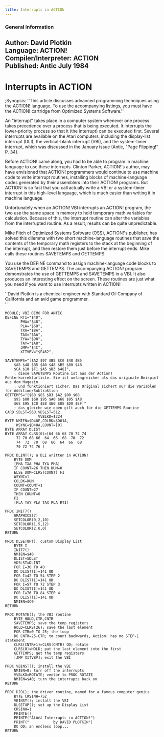 ```yaml
---
title: Interrupts in ACTION
---
```

### General Information  
Author: 	David Plotkin   
Language: 	ACTION!   
Compiler/Interpreter: 	ACTION   
Published: 	Antic July 1984   
---
# Interrupts in ACTION  
  
;Synopsis: ''This article discusses advanced programming techniques using the ACTION! language. To use the accompanying listings, you must have the ACTION! cartridge from Optimized Systems Software.''  
  
An "interrupt" takes place in a computer system whenever one process takes precedence over a process that is being executed. It interrupts the lower-priority process so that it (the interrupt) can be executed first. Several interrupts are available on the Atari computers, including the display-list interrupt (DLI), the vertical-blank interrupt (VBI), and the system-timer interrupt, which was discussed in the January issue (Antic, "Page Flipping!" P. 34).  
  
Before ACTION! came along, you had to be able to program in machine language to use these interrupts. Clinton Parker, ACTION!'s author, may have envisioned that ACTION! programmers would continue to use machine code to write interrupt routines, installing blocks of machine-language codes generated by their assemblers into their ACTION! programs. But ACTlON! is so fast that you call actually write a VBI or a system-timer interrupt in this high-level language, which is much easier than writing it in machine language.  
  
Unfortunately when an ACTION! VBI interrupts an ACTION! program, the two use the same space in memory to hold temporary math variables for calculation. Because of this, the interrupt routine can alter the variables from the interrupted routine. As a result, results can be quite unpredictable.  
  
Mike Fitch of Optimized Systems Software (OSS), ACTION!'s publisher, has solved this dilemma with two short machine-language routines that save the contents of the temporary math registers to the stack at the beginning of the interrupt, and then restore them just before the interrupt ends. Mike calls these routines SAVETEMPS and GETTEMPS.  
  
You use the DEFINE command to assign machine-language code blocks to SAVETEMPS and GETTEMPS. The accompanying ACTION! program demonstrates the use of GETTEMPS and SAVETEMPS in a VBI. It also produces an interesting effect on the screen. These routines are just what you need if you want to use interrupts written in ACTION!  
  
''David Plotkin is a chemical engineer with Standard Oil Company of California and an avid game programmer.  
''  
  
```
MODULE; VBI DEMO FOR ANTIC
DEFINE RTI="$40",
       PHA="$48",
       PLA="$68",
       TXA="$8A",
       TAX="$AA",
       TYA="$98",
       TAY="$A8",
       JMP="$4C",
       XITVBV="$E462",

SAVETEMPS="[$A2 $07 $B5 $C0 $48 $B5
    $A8 $48 $B5 $A0 $48 $B5 $80 $48  
    $CA $10 $F1 $A5 $D3 $48]",
    ; diese SAVETEMPS Routine ist aus der Action! Fehlerkorrekturliste. Sie ist umfangreicher als das originale Beispiel aus dem Magazin
    ; und funktioniert sicher. Das Original sichert nur die Variablen für Addition/Subtraktion
GETTEMPS="[$68 $85 $D3 $A2 $00 $68
    $95 $80 $68 $95 $A0 $68 $95 $A8
    $68 $95 $C0 $E8 $E0 $08 $D0 $EF]"
    ; das gleiche wie oben gilt auch für die GETTEMPS Routine
CARD SDLST=560,VDSLST=512,
               VVBLKD=$224
BYTE NMIEN=$D40E,COLBK=$D01A,
     WSYNC=$D40A,COUNT=[0]
BYTE ARRAY DLIST
BYTE ARRAY CLRS(0)=[64 66 68 70 72 74
     72 70 68 66  64  66  68  70  72
     74  72  70  68  66  64  66  68
     70 72 74 76 ]

PROC DLINT(); a DLI written in ACTION!
    BYTE DUM
    [PHA TXA PHA TYA PHA]
    IF COUNT=26 THEN DUM=0
    ELSE DUM=CLRS(COUNT) FI
    WSYNC=1
    COLBK=DUM
    COUNT=COUNT+1
    IF COUNT=27
    THEN COUNT=0
    FI
    [PLA TAY PLA TAX PLA RTI]

PROC INIT7()
    GRAPHICS(7)
    SETCOLOR(0,2,10)
    SETCOLOR(1,5,12)
    SETCOLOR(2,0,0)
RETURN

PROC DLSETUP(); custom Display List
    BYTE I
    INIT7()
    NMIEN=$40
    DLIST=SDLST  
    VDSLST=DLINT
    FOR I=30 TO 40
    DO DLIST(I)=141 OD
    FOR I=42 TO 54 STEP 2
    DO DLIST(I)=141 OD
    FOR I=57 TO 72 STEP 3
    DO DLIST(I)=141 OD
    FOR I=76 TO 84 STEP 4
    DO DLIST(I)=141 OD
    NMIEN=$C0
RETURN

PROC ROTATE(); the VBI routine
    BYTE HOLD,CTR,CNTR
    SAVETEMPS; save the temp registers
    HOLD=CLRS(26); save the last element
    FOR CTR=0 TO 25; the loop
    DO CNTR=25-CTR; to count backwards, Action! has no STEP-1 statement
    CLRS(CNTR+1)=CLRS(CNTR) OD; rotate
    CLRS(0)=HOLD; put the last element into the first
    GETTEMPS; get the temp registers
    [JMP XITVBV]; exit the VBI

PROC VBINST(); install the VBI
    NMIEN=0; turn off the interrupts
    VVBLKD=ROTATE; vector to PROC ROTATE
    NMIEN=$40; turn the interrupts back on
RETURN

PROC DJD(); the driver routine, named for a famous computer genius
    BYTE CRSINH=752
    VBINST(); install the VBI
    DLSETUP(); set up the Display List
    CRSINH=1
    PRINTE()
    PRINTE("Áîôéã Interrupts in ACTION!")
    PRINT("           by DAVID PLOTKIN")
    DO OD; an endless loop...
RETURN
```

